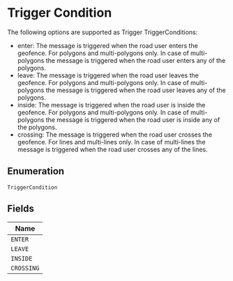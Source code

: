 
# Trigger Condition

The following options are supported as Trigger TriggerConditions:

- enter: The message is triggered when the road user enters the geofence. For polygons and multi-polygons only. In case of multi-polygons the message is triggered when the road user enters any of the polygons.
- leave: The message is triggered when the road user leaves the geofence. For polygons and multi-polygons only. In case of multi-polygons the message is triggered when the road user leaves any of the polygons.
- inside: The message is triggered when the road user is inside the geofence. For polygons and multi-polygons only. In case of multi-polygons the message is triggered when the road user is inside any of the polygons.
- crossing: The message is triggered when the road user crosses the geofence. For lines and multi-lines only. In case of multi-lines the message is triggered when the road user crosses any of the lines.

## Enumeration

`TriggerCondition`

## Fields

| Name |
|  --- |
| `ENTER` |
| `LEAVE` |
| `INSIDE` |
| `CROSSING` |

